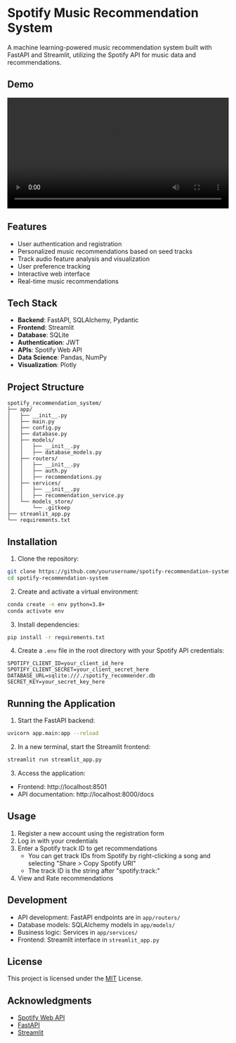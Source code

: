 # Spotify Music Recommendation System

A machine learning-powered music recommendation system built with FastAPI and Streamlit, utilizing the Spotify API for music data and recommendations.

## Demo

<video width="100%" controls>
  <source src="demo/demo.mp4" type="video/mp4">
  Your browser does not support the video tag.
</video>

## Features

- User authentication and registration
- Personalized music recommendations based on seed tracks
- Track audio feature analysis and visualization
- User preference tracking
- Interactive web interface
- Real-time music recommendations

## Tech Stack

- **Backend**: FastAPI, SQLAlchemy, Pydantic
- **Frontend**: Streamlit
- **Database**: SQLite
- **Authentication**: JWT
- **APIs**: Spotify Web API
- **Data Science**: Pandas, NumPy
- **Visualization**: Plotly

## Project Structure

```
spotify_recommendation_system/
├── app/
│   ├── __init__.py
│   ├── main.py
│   ├── config.py
│   ├── database.py
│   ├── models/
│   │   ├── __init__.py
│   │   ├── database_models.py
│   ├── routers/
│   │   ├── __init__.py
│   │   ├── auth.py
│   │   ├── recommendations.py
│   ├── services/
│   │   ├── __init__.py
│   │   ├── recommendation_service.py
│   └── models_store/
│       └── .gitkeep
├── streamlit_app.py
└── requirements.txt
```

## Installation

1. Clone the repository:
```bash
git clone https://github.com/yourusername/spotify-recommendation-system.git
cd spotify-recommendation-system
```

2. Create and activate a virtual environment:
```bash
conda create -n env python=3.8+
conda activate env 
```

3. Install dependencies:
```bash
pip install -r requirements.txt
```

4. Create a `.env` file in the root directory with your Spotify API credentials:
```env
SPOTIFY_CLIENT_ID=your_client_id_here
SPOTIFY_CLIENT_SECRET=your_client_secret_here
DATABASE_URL=sqlite:///./spotify_recommender.db
SECRET_KEY=your_secret_key_here
```

## Running the Application

1. Start the FastAPI backend:
```bash
uvicorn app.main:app --reload
```

2. In a new terminal, start the Streamlit frontend:
```bash
streamlit run streamlit_app.py
```

3. Access the application:
- Frontend: http://localhost:8501
- API documentation: http://localhost:8000/docs

## Usage

1. Register a new account using the registration form
2. Log in with your credentials
3. Enter a Spotify track ID to get recommendations
   - You can get track IDs from Spotify by right-clicking a song and selecting "Share > Copy Spotify URI"
   - The track ID is the string after "spotify:track:"
4. View and Rate recommendations 

## Development

- API development: FastAPI endpoints are in `app/routers/`
- Database models: SQLAlchemy models in `app/models/`
- Business logic: Services in `app/services/`
- Frontend: Streamlit interface in `streamlit_app.py`

## License

This project is licensed under the [MIT](https://github.com/NiharP31/Spotify_Recommender_system/blob/main/LICENSE) License.

## Acknowledgments

- [Spotify Web API](https://developer.spotify.com/documentation/web-api/)
- [FastAPI](https://fastapi.tiangolo.com/)
- [Streamlit](https://streamlit.io/)

